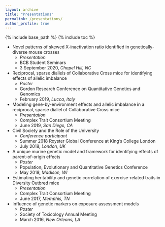 ```yaml
---
layout: archive
title: "Presentations"
permalink: /presentations/
author_profile: true
---
```

{% include base_path %}
{% include toc %}

* Novel patterns of skewed X-inactivation ratio identified in genetically-diverse mouse crosses
  * _Presentation_
  * BCB Student Seminars
  * 3 September 2020, _Chapel Hill, NC_
* Reciprocal, sparse diallels of Collaborative Cross mice for identifying effects of allelic imbalance
  * _Poster_
  * Gordon Research Conference on Quantitative Genetics and Genomics
  * February 2019, _Lucca, Italy_
* Modeling gene-by-environment effects and allelic imbalance in a reciprocal, sparse diallel of Collaborative Cross mice
  * _Presentation_
  * Complex Trait Consortium Meeting
  * June 2019, _San Diego, CA_
* Civil Society and the Role of the University
  * _Conference participant_
  * Summer 2018 Royster Global Conference at King’s College London
  * July 2018, _London, UK_
* A unique murine genetic model and framework for identifying effects of parent-of-origin effects
  * _Poster_
  * Population, Evolutionary and Quantitative Genetics Conference
  * May 2018, _Madison, WI_
* Estimating heritability and genetic correlation of exercise-related traits in Diversity Outbred mice
  * _Presentation_
  * Complex Trait Consortium Meeting
  * June 2017, _Memphis, TN_
* Influence of genetic markers on exposure assessment models
  *  _Poster_
  * Society of Toxicology Annual Meeting
  * March 2016, _New Orleans, LA_
